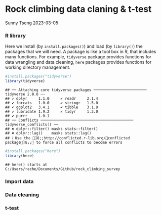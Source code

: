 Rock climbing data claning & t-test
================
Sunny Tseng
2023-03-05

### R library

Here we install (by `install.packages()`) and load (by `library()`) the
packages that we will need. A package is like a tool box in R, that
includes many functions. For example, `tidyverse` package provides
functions for data wrangling and data cleaning, `here` packages provides
functions for working directory management.

``` r
#install.packages("tidyverse")
library(tidyverse)
```

    ## ── Attaching core tidyverse packages ──────────────────────── tidyverse 2.0.0 ──
    ## ✔ dplyr     1.1.0     ✔ readr     2.1.4
    ## ✔ forcats   1.0.0     ✔ stringr   1.5.0
    ## ✔ ggplot2   3.4.1     ✔ tibble    3.1.8
    ## ✔ lubridate 1.9.2     ✔ tidyr     1.3.0
    ## ✔ purrr     1.0.1     
    ## ── Conflicts ────────────────────────────────────────── tidyverse_conflicts() ──
    ## ✖ dplyr::filter() masks stats::filter()
    ## ✖ dplyr::lag()    masks stats::lag()
    ## ℹ Use the ]8;;http://conflicted.r-lib.org/conflicted package]8;; to force all conflicts to become errors

``` r
#install.packages("here")
library(here)
```

    ## here() starts at C:/Users/rache/Documents/GitHub/rock_climbing_survey

### Import data

### Data cleaning

### t-test
